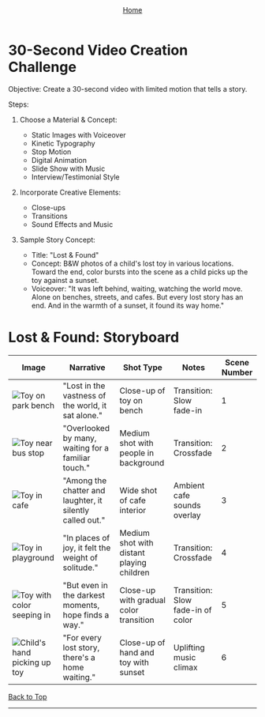 
<div align="right" style="display: flex; flex-wrap: wrap; justify-content: center; align-items: center; gap: 1em; margin: 4em 0;">
<a href="https://github.com/BryanHarrisScripts/Afterglow-Echoes-of-Sentience/blob/main/README.md">Home</a>
</div>
  
<a id="top"></a> 

# 30-Second Video Creation Challenge

Objective: 
Create a 30-second video with limited motion that tells a story.

Steps:

1. Choose a Material & Concept:
   - Static Images with Voiceover
   - Kinetic Typography
   - Stop Motion
   - Digital Animation
   - Slide Show with Music
   - Interview/Testimonial Style

2. Incorporate Creative Elements:
   - Close-ups
   - Transitions
   - Sound Effects and Music

3. Sample Story Concept:
   - Title: "Lost & Found"
   - Concept: B&W photos of a child's lost toy in various locations. Toward the end, color bursts into the scene as a child picks up the toy against a sunset.
   - Voiceover: "It was left behind, waiting, watching the world move. Alone on benches, streets, and cafes. But every lost story has an end. And in the warmth of a sunset, it found its way home."

# Lost & Found: Storyboard

| Image | Narrative | Shot Type | Notes | Scene Number |
|-------|-----------|-----------|-------|--------------|
| ![Toy on park bench](https://github.com/BryanHarrisScripts/BryanHarrisScripts/blob/main/BryanRebooted_a_toy_on_a_park_bench_the_same_toy_in_another_ima_c9dbb595-f0ac-40ee-a8eb-ed8f405ab27f.png) | "Lost in the vastness of the world, it sat alone." | Close-up of toy on bench | Transition: Slow fade-in | 1 |
| ![Toy near bus stop](https://github.com/BryanHarrisScripts/BryanHarrisScripts/blob/main/BryanRebooted_a_toy_on_a_park_bench_the_same_toy_in_another_ima_c9dbb595-f0ac-40ee-a8eb-ed8f405ab27f.png) | "Overlooked by many, waiting for a familiar touch." | Medium shot with people in background | Transition: Crossfade | 2 |
| ![Toy in cafe](https://github.com/BryanHarrisScripts/BryanHarrisScripts/blob/main/BryanRebooted_a_toy_on_a_park_bench_the_same_toy_in_another_ima_c9dbb595-f0ac-40ee-a8eb-ed8f405ab27f.png) | "Among the chatter and laughter, it silently called out." | Wide shot of cafe interior | Ambient cafe sounds overlay | 3 |
| ![Toy in playground](https://github.com/BryanHarrisScripts/BryanHarrisScripts/blob/main/BryanRebooted_a_toy_on_a_park_bench_the_same_toy_in_another_ima_c9dbb595-f0ac-40ee-a8eb-ed8f405ab27f.png) | "In places of joy, it felt the weight of solitude." | Medium shot with distant playing children | Transition: Crossfade | 4 |
| ![Toy with color seeping in](https://github.com/BryanHarrisScripts/BryanHarrisScripts/blob/main/BryanRebooted_a_toy_on_a_park_bench_the_same_toy_in_another_ima_c9dbb595-f0ac-40ee-a8eb-ed8f405ab27f.png) | "But even in the darkest moments, hope finds a way." | Close-up with gradual color transition | Transition: Slow fade-in of color | 5 |
| ![Child's hand picking up toy](https://github.com/BryanHarrisScripts/BryanHarrisScripts/blob/main/BryanRebooted_a_toy_on_a_park_bench_the_same_toy_in_another_ima_c9dbb595-f0ac-40ee-a8eb-ed8f405ab27f.png) | "For every lost story, there's a home waiting." | Close-up of hand and toy with sunset | Uplifting music climax | 6 |

<a href="#top">Back to Top</a>

---
